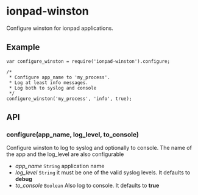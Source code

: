 # ionpad-winston

Configure winston for ionpad applications.

## Example

```
var configure_winston = require('ionpad-winston').configure;

/*
 * Configure app_name to 'my_process'.
 * Log at least info messages.
 * Log both to syslog and console
 */
configure_winston('my_process', 'info', true);
```

## API

### configure(app_name, log_level, to_console)

Configure winston to log to syslog and optionally to console. The name of the app and the
log_level are also configurable

* *app_name* `String` application name
* *log_level* `String` it must be one of the valid syslog levels. It defaults to **debug**
* *to_console* `Boolean` Also log to console. It defaults to **true**
